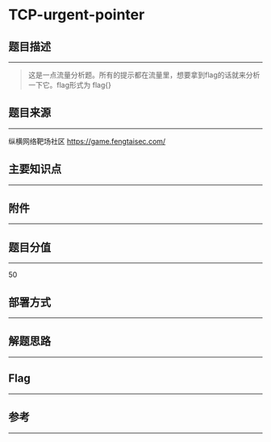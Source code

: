# TCP-urgent-pointer

## 题目描述
---
> 这是一点流量分析题。所有的提示都在流量里，想要拿到flag的话就来分析一下它。flag形式为 flag{}

## 题目来源
---
纵横网络靶场社区 https://game.fengtaisec.com/

## 主要知识点
---


## 附件
---


## 题目分值
---
50

## 部署方式
---


## 解题思路
---


## Flag
---


## 参考
---
